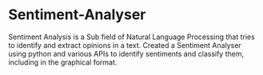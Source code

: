 # Sentiment-Analyser
Sentiment Analysis is a Sub field of Natural Language Processing that tries to identify and extract opinions in a text. Created a Sentiment Analyser using python and various APIs to identify sentiments and classify them, including in the graphical format.
